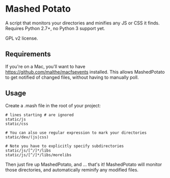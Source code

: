 # Mashed Potato

A script that monitors your directories and minifies any JS or CSS it finds. Requires Python 2.7+, no Python 3 support yet.

GPL v2 license.

## Requirements

If you're on a Mac, you'll want to have https://github.com/malthe/macfsevents installed. 
This allows MashedPotato to get notified of changed files, without having to manually poll.

##  Usage

Create a .mash file in the root of your project:

    # lines starting # are ignored
    static/js
    static/css

    # You can also use regular expression to mark your directories
    static/dev/(js|css)

    # Note you have to explicitly specify subdirectories
    static/js/[^/]*/libs
    static/js/[^/]*/libs/morelibs

Then just fire up MashedPotato, and ... that's it! MashedPotato will
monitor those directories, and automatically reminify any modified
files.

